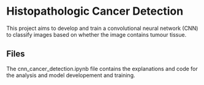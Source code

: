 # Histopathologic Cancer Detection

This project aims to develop and train a convolutional neural network (CNN) to classify images based on whether the image contains tumour tissue.

## Files

The cnn_cancer_detection.ipynb file contains the explanations and code for the analysis and model developement and training.
